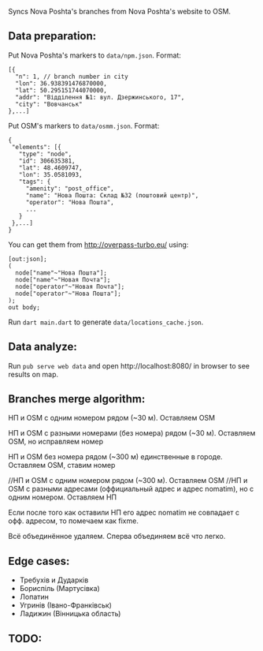 Syncs Nova Poshta's branches from Nova Poshta's website to OSM.

Data preparation:
-----------------
Put Nova Poshta's markers to `data/npm.json`. Format:

```
[{
  "n": 1, // branch number in city
  "lon": 36.938391476870000,
  "lat": 50.295151744070000,
  "addr": "Відділення №1: вул. Дзержинського, 17",
  "city": "Вовчанськ"
},...]
```

Put OSM's markers to `data/osmm.json`. Format:                                      
```
{
 "elements": [{
   "type": "node",
   "id": 306635381,
   "lat": 48.4609747,
   "lon": 35.0581093,
   "tags": {
     "amenity": "post_office",
     "name": "Нова Пошта: Склад №32 (поштовий центр)",
     "operator": "Нова Пошта",
     ...
   }
 },...]
}  
```

You can get them from http://overpass-turbo.eu/ using:
```
[out:json];
(
  node["name"~"Нова Пошта"];
  node["name"~"Новая Почта"];
  node["operator"~"Новая Почта"];
  node["operator"~"Нова Пошта"];
);
out body;
```

Run `dart main.dart` to generate `data/locations_cache.json`.

Data analyze:
-------------
Run `pub serve web data` and open http://localhost:8080/ in browser to see results on map.

Branches merge algorithm:
-------------------------
НП и OSM с одним номером рядом (~30 м). Оставляем OSM

НП и OSM с разными номерами (без номера) рядом (~30 м). Оставляем OSM, но исправляем номер

НП и OSM без номера рядом (~300 м) единственные в городе. Оставляем OSM, ставим номер

//НП и OSM с одним номером рядом (~300 м). Оставляем OSM
//НП и OSM с разными адресами (оффициальный адрес и адрес nomatim), но с одним номером. Оставляем НП

Если после того как оставили НП его адрес nomatim не совпадает с офф. адресом, то помечаем как fixme.

Всё объединённое удаляем. Сперва объединяем всё что легко.

Edge cases:
-----------
- Требухів и Дударків
- Бориспіль (Мартусівка)
- Лопатин
- Угринів (Івано-Франківськ)
- Ладижин (Вінницька область)

TODO:
-----